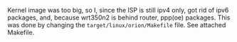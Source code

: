 Kernel image was too big, so I, since the ISP is still ipv4 only, got rid of ipv6 packages, and, because wrt350n2 is behind router, ppp(oe) packages. 
This was done by changing the `target/linux/orion/Makefile` file. See attached Makefile.